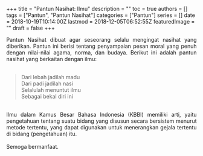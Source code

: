 +++
title = "Pantun Nasihat: Ilmu"
description = ""
toc = true
authors = []
tags = ["Pantun", "Pantun Nasihat"]
categories = ["Pantun"]
series = []
date = 2018-10-19T10:14:00Z
lastmod = 2018-12-05T06:52:55Z
featuredImage = ""
draft = false
+++

<div style="text-align: justify;">Pantun Nasihat dibuat agar seseorang selalu mengingat nasihat yang diberikan. Pantun ini berisi tentang penyampaian pesan moral yang penuh dengan nilai-nilai agama, norma, dan budaya. Berikut ini adalah pantun nasihat yang berkaitan dengan ilmu:<br /><br />
<blockquote class="tr_bq">Dari lebah jadilah madu<br />Dari padi jadilah nasi<br />Selalulah menuntut ilmu<br /> Sebagai bekal diri ini</blockquote><br />
Ilmu dalam Kamus Besar Bahasa Indonesia (KBBI) memiliki arti, yaitu pengetahuan tentang suatu bidang yang disusun secara bersistem menurut metode tertentu, yang dapat digunakan untuk menerangkan gejala tertentu di bidang (pengetahuan) itu.<br /><br />
Semoga bermanfaat.</div>
